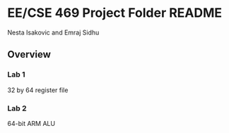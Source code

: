 # EE/CSE 469 Project Folder README

Nesta Isakovic and Emraj Sidhu

## Overview

### Lab 1

 32 by 64 register file

### Lab 2

 64-bit ARM ALU